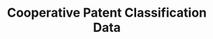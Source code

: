 ---
bigquery: https://console.cloud.google.com/bigquery?p=patents-public-data&d=cpc&page=dataset
citation: '“Cooperative Patent Classification” by the EPO and USPTO, for public use. '
contributors: EPO, USPTO
cost: None
description: Cooperative Patent Classification Data contains the scheme and definitions
  of the Cooperative Patent Classification system for classifying patent documents.
  The CPC is the result of a partnership between the EPO and the USPTO in their joint
  effort to develop a common, internationally compatible classification system for
  technical documents, in particular patent publications, which will be used by both
  offices in the patent granting process
documentation: https://www.cooperativepatentclassification.org/cpcSchemeAndDefinitions
last_edit: 04/09/2022, 18:00:00
location: https://www.cooperativepatentclassification.org/index
maintained_by: USPTO, EPO
schema_fields:
- ipc_concordant
- not_allocatable
- date_revised
- limiting_references
- status
- applicationReferences
- ipcConcordant
- titlePart
- child_groups
- sizeCache
- application_references
- limitingReferences
- dateRevised
- residual_references
- residualReferences
- breakdown_code
- informativeReferences
- definition
- informative_references
- breakdownCode
- notAllocatable
- parents
- glossary
- children
- titleFull
- symbol
- level
- childGroups
- title_part
- title_full
- additional_only
- synonyms
shortname: cooperative_patent_classification
tags:
- patents
- science
title: Cooperative Patent Classification Data
uuid: 984374a7-16e9-4b35-9445-458daceb01bf
---